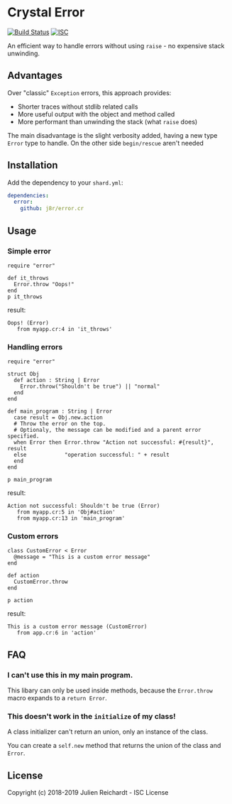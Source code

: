 # Crystal Error

[![Build Status](https://cloud.drone.io/api/badges/j8r/error.cr/status.svg)](https://cloud.drone.io/j8r/error.cr)
[![ISC](https://img.shields.io/badge/License-ISC-blue.svg?style=flat-square)](https://en.wikipedia.org/wiki/ISC_license)

An efficient way to handle errors without using `raise` - no expensive stack unwinding.

## Advantages

Over "classic" `Exception` errors, this approach provides:

- Shorter traces without stdlib related calls
- More useful output with the object and method called
- More performant than unwinding the stack (what `raise` does)

The main disadvantage is the slight verbosity added, having a new type `Error` type to handle.
On the other side `begin/rescue` aren't needed

## Installation

Add the dependency to your `shard.yml`:

```yaml
dependencies:
  error:
    github: j8r/error.cr
```

## Usage

### Simple error

```crystal
require "error"

def it_throws
  Error.throw "Oops!"
end
p it_throws
```
result:
```
Oops! (Error)
   from myapp.cr:4 in 'it_throws'
```

### Handling errors

```crystal
require "error"

struct Obj
  def action : String | Error
    Error.throw("Shouldn't be true") || "normal"
  end
end

def main_program : String | Error
  case result = Obj.new.action
  # Throw the error on the top.
  # Optionaly, the message can be modified and a parent error specified.
  when Error then Error.throw "Action not successful: #{result}", result
  else            "operation successful: " + result
  end
end

p main_program
```
result:
```
Action not successful: Shouldn't be true (Error)
   from myapp.cr:5 in 'Obj#action'
   from myapp.cr:13 in 'main_program'
```

### Custom errors

```crystal
class CustomError < Error
  @message = "This is a custom error message"
end

def action
  CustomError.throw
end

p action
```
result:
```
This is a custom error message (CustomError)
   from app.cr:6 in 'action'
```

## FAQ

### I can't use this in my main program.

This libary can only be used inside methods, because the `Error.throw` macro expands to a `return Error`.

### This doesn't work in the `initialize` of my class!

A class initializer can't return an union, only an instance of the class.

You can create a `self.new` method that returns the union of the class and `Error`.

## License

Copyright (c) 2018-2019 Julien Reichardt - ISC License
